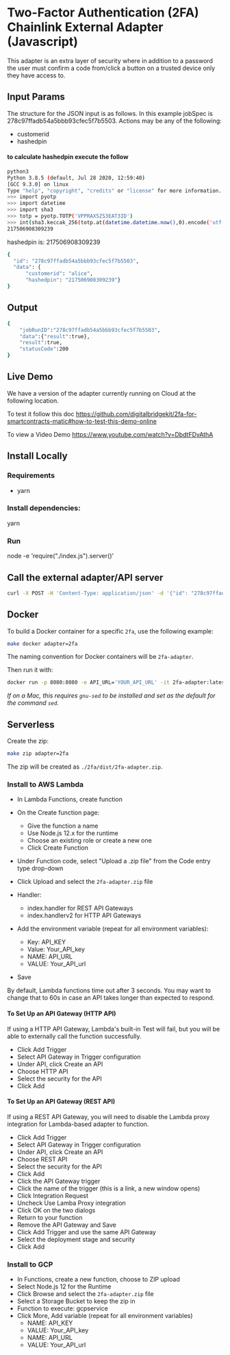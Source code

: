 # Two-Factor Authentication (2FA) Chainlink External Adapter (Javascript)

This adapter is an extra layer of security where in addition to a password the user must confirm a code from/click a button on a trusted device only they have access to.

## Input Params

The structure for the JSON input is as follows. In this example jobSpec is 278c97ffadb54a5bbb93cfec5f7b5503. Actions may be any of the following:

* customerid 
* hashedpin

#### to calculate hashedpin execute the follow

```bash
python3
Python 3.8.5 (default, Jul 28 2020, 12:59:40) 
[GCC 9.3.0] on linux
Type "help", "copyright", "credits" or "license" for more information.
>>> import pyotp
>>> import datetime
>>> import sha3
>>> totp = pyotp.TOTP('VPPRAX5ZS3EAT3ID')
>>> int(sha3.keccak_256(totp.at(datetime.datetime.now(),0).encode('utf-8')).hexdigest()[:12],16)
217506908309239
```
hashedpin is: 217506908309239
```bash
{
  "id": "278c97ffadb54a5bbb93cfec5f7b5503", 
  "data": {
      "customerid": "alice", 
      "hashedpin": "217506908309239"}
}
```
## Output

```bash
{
    "jobRunID":"278c97ffadb54a5bbb93cfec5f7b5503",
    "data":{"result":true},
    "result":true,
    "statusCode":200
}
```
## Live Demo

We have a version of the adapter currently running on Cloud at the following location.

To test it follow this doc  https://github.com/digitalbridgekit/2fa-for-smartcontracts-matic#how-to-test-this-demo-online

To view a Video Demo  https://www.youtube.com/watch?v=DbdtFDvAthA

## Install Locally

###  Requirements

 * yarn

### Install dependencies:

yarn

### Run
node -e 'require("./index.js").server()'

## Call the external adapter/API server

```bash
curl -X POST -H 'Content-Type: application/json' -d '{"id": "278c97ffadb54a5bbb93cfec5f7b5503", "data": {"customerid": "alice", "hashedpin": "217506908309239"}}' "http://localhost:8080"
``` 

## Docker

To build a Docker container for a specific `2fa`, use the following example:

```bash
make docker adapter=2fa
```

The naming convention for Docker containers will be `2fa-adapter`.

Then run it with:

```bash
docker run -p 8080:8080 -e API_URL='YOUR_API_URL' -it 2fa-adapter:latest
```
_If on a Mac, this requires `gnu-sed` to be installed and set as the default for the command `sed`._

## Serverless

Create the zip:

```bash
make zip adapter=2fa
```

The zip will be created as `./2fa/dist/2fa-adapter.zip`.

### Install to AWS Lambda

- In Lambda Functions, create function
- On the Create function page:
  - Give the function a name
  - Use Node.js 12.x for the runtime
  - Choose an existing role or create a new one
  - Click Create Function
- Under Function code, select "Upload a .zip file" from the Code entry type drop-down
- Click Upload and select the `2fa-adapter.zip` file
- Handler:
    - index.handler for REST API Gateways
    - index.handlerv2 for HTTP API Gateways
- Add the environment variable (repeat for all environment variables):
  - Key: API_KEY
  - Value: Your_API_key
  - NAME: API_URL
  - VALUE: Your_API_url

- Save

By default, Lambda functions time out after 3 seconds. You may want to change that to 60s in case an API takes longer than expected to respond.

#### To Set Up an API Gateway (HTTP API)

If using a HTTP API Gateway, Lambda's built-in Test will fail, but you will be able to externally call the function successfully.

- Click Add Trigger
- Select API Gateway in Trigger configuration
- Under API, click Create an API
- Choose HTTP API
- Select the security for the API
- Click Add

#### To Set Up an API Gateway (REST API)

If using a REST API Gateway, you will need to disable the Lambda proxy integration for Lambda-based adapter to function.

- Click Add Trigger
- Select API Gateway in Trigger configuration
- Under API, click Create an API
- Choose REST API
- Select the security for the API
- Click Add
- Click the API Gateway trigger
- Click the name of the trigger (this is a link, a new window opens)
- Click Integration Request
- Uncheck Use Lamba Proxy integration
- Click OK on the two dialogs
- Return to your function
- Remove the API Gateway and Save
- Click Add Trigger and use the same API Gateway
- Select the deployment stage and security
- Click Add

### Install to GCP

- In Functions, create a new function, choose to ZIP upload
- Select Node.js 12 for the Runtime
- Click Browse and select the `2fa-adapter.zip` file
- Select a Storage Bucket to keep the zip in
- Function to execute: gcpservice
- Click More, Add variable (repeat for all environment variables)
  - NAME: API_KEY
  - VALUE: Your_API_key
  - NAME: API_URL
  - VALUE: Your_API_url
